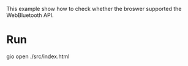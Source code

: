 This example show how to check whether the broswer supported the WebBluetooth API.

# Run
gio open ./src/index.html